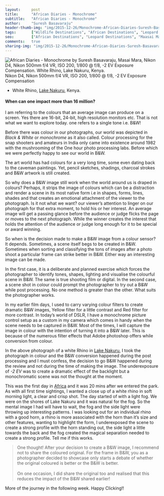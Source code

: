 ```yaml
---
layout:     post
title:      "African Diaries - Monochrome"
subtitle:   "African Diaries - Monochrome"
author:     "Suresh Basavaraju"
header-thumb-img: "img/2015-12-26/Monochrome-African-Diaries-Suresh-Basavaraju-thumb.jpg"
tags:       ["Wildlife Destinations", "African Destinations", "Leopard Destinations", "Maasai Maara", "Tips and Tricks", "Landscape Destinations", "Black and Whites"]
seo: 		["African Destinations", "Leopard Destinations", "Maasai Maara", "Serengeti", "Kenya"]
comments:   true
sharing-img: "img/2015-12-26/Monochrome-African-Diaries-Suresh-Basavaraju.jpg"
---
```

<img src="{{ site.baseurl }}/img/2015-12-26/Monochrome-African-Diaries-Suresh-Basavaraju.jpg"  alt="African Diaries - Monochrome by Suresh Basavaraju, Masai Mara, Nikon D4, Nikon 500mm f/4 VR, ISO 200, 1/800 @ f/8, -2 EV Exposure Compensation. White Rhino, Lake Nakuru, Kenya.">

<div class="exif">Nikon D4, Nikon 500mm f/4 VR, ISO 200, 1/800 @ f/8, -2 EV Exposure Compensation
</div>

<p>
	<ul>
		<li>White Rhino, <a href="http://www.wilderhood.com/destination/Lake%20Nakura" target="_blank">Lake Nakuru</a>, Kenya.</li>
	</ul>
</p>

<p>
<h4>When can one impact more than 16 million?</h4>
</p>

<p>
I am referring to the colours that an average image can produce on a screen. Yes there are 16-bit, 24-bit, high resolution monitors etc. That is not what we want to explore today. one refers to a single tone i.e. B&W!
</p>

<p>
Before there was colour in our photographs, our world was depicted in <em>Black & White</em> or <em>monochrome</em> as it also called. Colour processing for the snap shooters and amateurs in India only came into existence around 1982 with the mushrooming of the One hour photo processing labs. Before which we were perfectly happy to see our world in B&W.
</p>

<p>
The art world has had colours for a very long time, some even dating back to the caveman paintings. Yet, pencil sketches, shadings, charcoal strokes and B&W artwork is still created.
</p>

<p>
So why does a B&W image still work when the world around us is draped in colours? Perhaps, it strips the image of colours which can be a distraction and render a scene in its most native form i.e in shapes, forms, lines, shades and that creates an emotional attachment of the viewer to the photograph. Is it not what we want? our viewer’s attention to linger on our photograph for that extra moment, to hold his or her interest. An average image will get a passing glance before the audience or judge flicks the page or moves to the next photograph. While the winner creates the interest that holds the attention of the audience or judge long enough for it to be special or award winning.
</p>

<p>
So when is the decision made to make a B&W image from a colour sensor? It depends. Sometimes, a scene itself begs to be created in B&W. Sometimes when sorting and classifying the tons of images after a photo shoot a particular frame can strike better in B&W. Either way an interesting image can be made.
</p>

<p>
In the first case, it is a deliberate and planned exercise which forces the photographer to identify tones, shapes, lighting and visualise the colourful scene in B&W. The same is true shooting film or digital. In the second case, a scene shot in colour could prompt the photographer to try out a B&W while post processing. No one method is greater than the other. What suits the photographer works.
</p>

<p>
In my earlier film days, I used to carry varying colour filters to create dramatic B&W images, Yellow filter for a little contrast and Red filter for more contrast. In today’s world of DSLR, I have a monochrome picture control setup as a custom in my camera which comes in handy when the scene needs to be captured in B&W. Most of the times, I will capture the image in colour with the intention of turning it into a B&W later. This is because of the numerous filter effects that Adobe photoshop offers while conversion from colour.
</p>

<p>
In the above photograph of a white Rhino in <a href="http://www.wilderhood.com/destination/Lake%20Nakura" target="_blank">Lake Nakuru</a>, I took the photograph in colour and the B&W conversion happened during the post processing and I must confess, the decision to go B&W happened during the review and not during the time of making the image. The underexposure of <em>-2 EV</em> was to create a dramatic effect of the backlight but a monochromatic scene was not the thought at the moment.
</p>

<p>
This was the first day in <a href="http://www.wilderhood.com/category/African%20Destinations" target="_blank">Africa</a> and it was 20 mins after we entered the park. As with all first time sightings, I wanted a close up of a white rhino in soft morning light, a clear and crisp shot. The day started of with a light fog. We were on the shores of Lake Nakuru and it was natural for the fog. So the mental image I had will have to wait, the fog and the side light were throwing up interesting patterns. I was looking out for an individual rhino with a good horn, a rhino is more associated with the horn than it’s size and other features, wanting to highlight the form, I underexposed the scene to create a strong profile with the horn standing out, the side light a little towards the back and the fog created the magical separation needed to create a strong profile. Tell me if this works.
</p>

<blockquote>
One thought! After your decision to create a B&W image, I recommend not to share the coloured original. For the frame in B&W, you as a photographer decided to showcase only starts a debate of whether the original coloured is better or the B&W is better. 
<br><br>
On one occasion, I did share the original too and realised that this reduces the impact of the B&W shared earlier!
</blockquote>

<p>
More of the journey in the following week. Happy Clicking!!
</p>